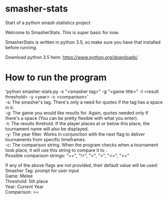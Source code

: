 # smasher-stats
Start of a python smash statistics project

Welcome to SmasherStats. This is super basic for now.

SmasherStats is written in python 3.5, so make sure you have that installed before running.

Download python 3.5 here: https://www.python.org/downloads/

# How to run the program
'python smasher-stats.py -s "\<smasher tag>" -g "\<game title>" -t \<result threshold> -y \<year> -c \<comparison>'  
    -s: The smasher's tag. There's only a need for quotes if the tag has a space in it.  
    -g: The game you would like results for. Again, quotes needed only if there's a space (You can be pretty flexible with what you enter).  
    -t: The results threhold. If the player places at or below this place, the tournament name will also be displayed.  
    -y: The year filter. Works in conjunction with the next flag to deliver tournaments from specific timeframes.  
    -c: The comparison string. When the program checks when a tournament took place, it will use this string to compare it to <year>.  
        Possible comparison strings: "==", "!=", "\<", ">", "\<=", ">="  

If any of the above flags are not provided, their default value will be used:  
Smasher Tag: prompt for user input  
Game: Melee  
Threshold: 5th place  
Year: Current Year  
Comparison: >=  
